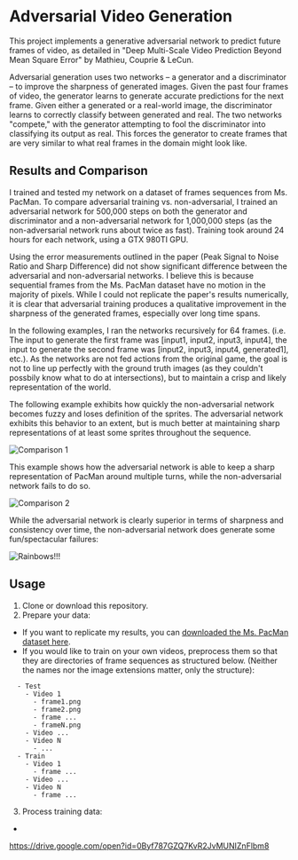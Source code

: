 # Adversarial Video Generation
This project implements a generative adversarial network to predict future frames of video, as detailed in "Deep Multi-Scale Video Prediction Beyond Mean Square Error" by Mathieu, Couprie & LeCun.

Adversarial generation uses two networks – a generator and a discriminator – to improve the sharpness of generated images. Given the past four frames of video, the generator learns to generate accurate predictions for the next frame. Given either a generated or a real-world image, the discriminator learns to correctly classify between generated and real. The two networks "compete," with the generator attempting to fool the discriminator into classifying its output as real. This forces the generator to create frames that are very similar to what real frames in the domain might look like.

## Results and Comparison
I trained and tested my network on a dataset of frames sequences from Ms. PacMan. To compare adversarial training vs. non-adversarial, I trained an adversarial network for 500,000 steps on both the generator and discriminator and a non-adversarial network for 1,000,000 steps (as the non-adversarial network runs about twice as fast). Training took around 24 hours for each network, using a GTX 980TI GPU.

Using the error measurements outlined in the paper (Peak Signal to Noise Ratio and Sharp Difference) did not show significant difference between the adversarial and non-adversarial networks. I believe this is because sequential frames from the Ms. PacMan dataset have no motion in the majority of pixels. While I could not replicate the paper's results numerically, it is clear that adversarial training produces a qualitative improvement in the sharpness of the generated frames, especially over long time spans.

In the following examples, I ran the networks recursively for 64 frames. (i.e. The input to generate the first frame was [input1, input2, input3, input4], the input to generate the second frame was [input2, input3, input4, generated1], etc.). As the networks are not fed actions from the original game, the goal is not to line up perfectly with the ground truth images (as they couldn't possbily know what to do at intersections), but to maintain a crisp and likely representation of the world.

The following example exhibits how quickly the non-adversarial network becomes fuzzy and loses definition of the sprites. The adversarial network exhibits this behavior to an extent, but is much better at maintaining sharp representations of at least some sprites throughout the sequence.

![Comparison 1](https://github.com/dyelax/Adversarial_Video_Generation/raw/master/Results/Gifs/4_Comparison.gif)

This example shows how the adversarial network is able to keep a sharp representation of PacMan around multiple turns, while the non-adversarial network fails to do so.

![Comparison 2](https://github.com/dyelax/Adversarial_Video_Generation/raw/master/Results/Gifs/5_Comparison.gif)

While the adversarial network is clearly superior in terms of sharpness and consistency over time, the non-adversarial network does generate some fun/spectacular failures:

![Rainbows!!!](https://github.com/dyelax/Adversarial_Video_Generation/raw/master/Results/Gifs/rainbow_NonAdv.gif)

## Usage

1. Clone or download this repository.
2. Prepare your data:
  - If you want to replicate my results, you can [downloaded the Ms. PacMan dataset here](https://drive.google.com/open?id=0Byf787GZQ7KvV25xMWpWbV9LdUU).
  - If you would like to train on your own videos, preprocess them so that they are directories of frame sequences as structured below. (Neither the names nor the image extensions matter, only the structure):
  ```
    - Test
      - Video 1
        - frame1.png
        - frame2.png
        - frame ...
        - frameN.png
      - Video ...
      - Video N
        - ...
    - Train
      - Video 1
        - frame ...
      - Video ...
      - Video N
        - frame ...
  ```
3. Process training data:
  - 
  


https://drive.google.com/open?id=0Byf787GZQ7KvR2JvMUNIZnFlbm8

